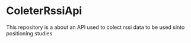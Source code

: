# ColeterRssiApi
This repository is a about an API used to colect rssi data to be used sinto positioning studies
